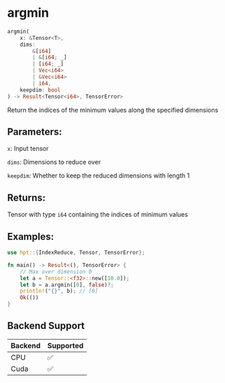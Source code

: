 # argmin
```rust
argmin(
    x: &Tensor<T>, 
    dims: 
        &[i64]
        | &[i64; _]
        | [i64; _] 
        | Vec<i64> 
        | &Vec<i64>
        | i64, 
    keepdim: bool
) -> Result<Tensor<i64>, TensorError>
```
Return the indices of the minimum values along the specified dimensions

## Parameters:
`x`: Input tensor

`dims`: Dimensions to reduce over

`keepdim`: Whether to keep the reduced dimensions with length 1

## Returns:
Tensor with type `i64` containing the indices of minimum values

## Examples:
```rust
use hpt::{IndexReduce, Tensor, TensorError};

fn main() -> Result<(), TensorError> {
    // Max over dimension 0
    let a = Tensor::<f32>::new([10.0]);
    let b = a.argmin([0], false)?;
    println!("{}", b); // [0]
    Ok(())
}
```
## Backend Support
| Backend | Supported |
|---------|-----------|
| CPU     | ✅         |
| Cuda    | ✅        |